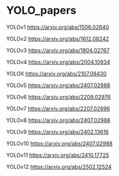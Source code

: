 # YOLO_papers

YOLOv1 
https://arxiv.org/abs/1506.02640

YOLOv2 
https://arxiv.org/abs/1612.08242

YOLOv3 
https://arxiv.org/abs/1804.02767

YOLOv4 
https://arxiv.org/abs/2004.10934

YOLOX 
https://arxiv.org/abs/2107.08430

YOLOv5 
https://arxiv.org/abs/2407.02988

YOLOv6 
https://arxiv.org/abs/2209.02976

YOLOv7 
https://arxiv.org/abs/2207.02696

YOLOv8 
https://arxiv.org/abs/2407.02988

YOLOv9 
https://arxiv.org/abs/2402.13616

YOLOv10 
https://arxiv.org/abs/2407.02988

YOLOv11 
https://arxiv.org/abs/2410.17725

YOLOv12 
https://arxiv.org/abs/2502.12524
